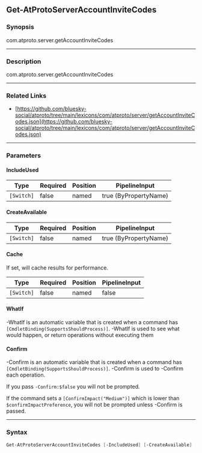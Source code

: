 Get-AtProtoServerAccountInviteCodes
-----------------------------------




### Synopsis
com.atproto.server.getAccountInviteCodes



---


### Description

com.atproto.server.getAccountInviteCodes



---


### Related Links
* [https://github.com/bluesky-social/atproto/tree/main/lexicons/com/atproto/server/getAccountInviteCodes.json](https://github.com/bluesky-social/atproto/tree/main/lexicons/com/atproto/server/getAccountInviteCodes.json)





---


### Parameters
#### **IncludeUsed**




|Type      |Required|Position|PipelineInput        |
|----------|--------|--------|---------------------|
|`[Switch]`|false   |named   |true (ByPropertyName)|



#### **CreateAvailable**




|Type      |Required|Position|PipelineInput        |
|----------|--------|--------|---------------------|
|`[Switch]`|false   |named   |true (ByPropertyName)|



#### **Cache**

If set, will cache results for performance.






|Type      |Required|Position|PipelineInput|
|----------|--------|--------|-------------|
|`[Switch]`|false   |named   |false        |



#### **WhatIf**
-WhatIf is an automatic variable that is created when a command has ```[CmdletBinding(SupportsShouldProcess)]```.
-WhatIf is used to see what would happen, or return operations without executing them
#### **Confirm**
-Confirm is an automatic variable that is created when a command has ```[CmdletBinding(SupportsShouldProcess)]```.
-Confirm is used to -Confirm each operation.

If you pass ```-Confirm:$false``` you will not be prompted.


If the command sets a ```[ConfirmImpact("Medium")]``` which is lower than ```$confirmImpactPreference```, you will not be prompted unless -Confirm is passed.



---


### Syntax
```PowerShell
Get-AtProtoServerAccountInviteCodes [-IncludeUsed] [-CreateAvailable] [-Cache] [-WhatIf] [-Confirm] [<CommonParameters>]
```
